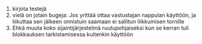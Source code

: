 1. kirjota testejä
2. vielä on jotain bugeja: Jos yrittää ottaa vastustajan nappulan käyttöön, ja liikuttaa sen jälkeen onnistuin saamaan ei sallitun liikkumisen tornille
3. Ehkä muuta koko sijaintijärjestelmä ruutupohjaiseksi kun se kerran tuli blokkauksen tarkistamisessa kuitenkin käyttöön

